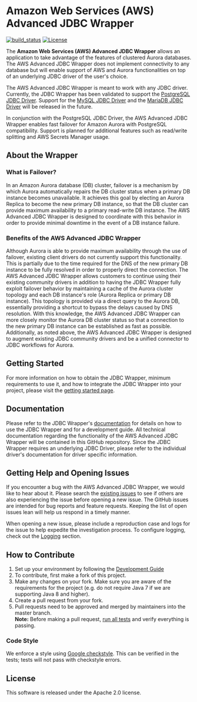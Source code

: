# Amazon Web Services (AWS) Advanced JDBC Wrapper

[![build_status](https://github.com/awslabs/aws-advanced-jdbc-wrapper/actions/workflows/main.yml/badge.svg)](https://github.com/awslabs/aws-advanced-jdbc-wrapper/actions/workflows/main.yml)
[![License](https://img.shields.io/badge/License-Apache%202.0-blue.svg)](LICENSE)

The **Amazon Web Services (AWS) Advanced JDBC Wrapper** allows an application to take advantage of the features of clustered Aurora databases. The AWS Advanced JDBC Wrapper does not implement connectivity to any database but will enable support of AWS and Aurora functionalities on top of an underlying JDBC driver of the user's choice.

The AWS Advanced JDBC Wrapper is meant to work with any JDBC driver. Currently, the JDBC Wrapper has been validated to support the [PostgreSQL JDBC Driver](https://github.com/pgjdbc/pgjdbc). Support for the [MySQL JDBC Driver](https://github.com/mysql/mysql-connector-j) and the [MariaDB JDBC Driver](https://github.com/mariadb-corporation/mariadb-connector-j) will be released in the future.

In conjunction with the PostgreSQL JDBC Driver, the AWS Advanced JDBC Wrapper enables fast failover for Amazon Aurora with PostgreSQL compatibility. Support is planned for additional features such as read/write splitting and AWS Secrets Manager usage.

## About the Wrapper

### What is Failover?
In an Amazon Aurora database (DB) cluster, failover is a mechanism by which Aurora automatically repairs the DB cluster status when a primary DB instance becomes unavailable. It achieves this goal by electing an Aurora Replica to become the new primary DB instance, so that the DB cluster can provide maximum availability to a primary read-write DB instance. The AWS Advanced JDBC Wrapper is designed to coordinate with this behavior in order to provide minimal downtime in the event of a DB instance failure.

### Benefits of the AWS Advanced JDBC Wrapper
Although Aurora is able to provide maximum availability through the use of failover, existing client drivers do not currently support this functionality. This is partially due to the time required for the DNS of the new primary DB instance to be fully resolved in order to properly direct the connection. The AWS Advanced JDBC Wrapper allows customers to continue using their existing community drivers in addition to having the JDBC Wrapper fully exploit failover behavior by maintaining a cache of the Aurora cluster topology and each DB instance's role (Aurora Replica or primary DB instance). This topology is provided via a direct query to the Aurora DB, essentially providing a shortcut to bypass the delays caused by DNS resolution. With this knowledge, the AWS Advanced JDBC Wrapper can more closely monitor the Aurora DB cluster status so that a connection to the new primary DB instance can be established as fast as possible. Additionally, as noted above, the AWS Advanced JDBC Wrapper is designed to augment existing JDBC community drivers and be a unified connector to JDBC workflows for Aurora.

## Getting Started
For more information on how to obtain the JDBC Wrapper, minimum requirements to use it, and how to integrate the JDBC Wrapper into your project, please visit the [getting started page](./docs/GettingStarted.md).

## Documentation
Please refer to the JDBC Wrapper's [documentation](./docs/Documentation.md) for details on how to use the JDBC Wrapper and for a development guide. All technical documentation regarding the functionality of the AWS Advanced JDBC Wrapper will be contained in this GitHub repository. Since the JDBC Wrapper requires an underlying JDBC Driver, please refer to the individual driver's documentation for driver specific information.

## Getting Help and Opening Issues
If you encounter a bug with the AWS Advanced JDBC Wrapper, we would like to hear about it.
Please search the [existing issues](https://github.com/awslabs/aws-advanced-jdbc-wrapper/issues) to see if others are also experiencing the issue before opening a new issue.
The GitHub issues are intended for bug reports and feature requests. Keeping the list of open issues lean will help us respond in a timely manner.

When opening a new issue, please include a reproduction case and logs for the issue to help expedite the investigation process.
To configure logging, check out the [Logging](./docs/using-the-jdbc-wrapper/UsingTheJdbcWrapper.md#logging) section.

## How to Contribute
1. Set up your environment by following the [Development Guide](docs/development-guide/DevelopmentGuide.md)
2. To contribute, first make a fork of this project. 
3. Make any changes on your fork. Make sure you are aware of the requirements for the project (e.g. do not require Java 7 if we are supporting Java 8 and higher).
4. Create a pull request from your fork. 
5. Pull requests need to be approved and merged by maintainers into the master branch. <br />
**Note:** Before making a pull request, [run all tests](./docs/development-guide/DevelopmentGuide.md#running-the-tests) and verify everything is passing.

### Code Style
We enforce a style using [Google checkstyle](https://github.com/google/styleguide/blob/gh-pages/intellij-java-google-style.xml).
This can be verified in the tests; tests will not pass with checkstyle errors.

## License
This software is released under the Apache 2.0 license.
